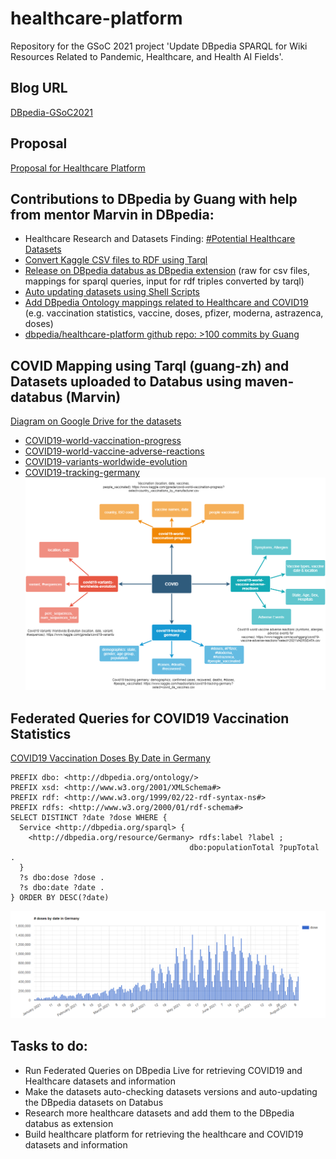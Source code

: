 # healthcare-platform
Repository for the GSoC 2021 project 'Update DBpedia SPARQL for Wiki Resources Related to Pandemic, Healthcare, and Health AI Fields'.

## Blog URL
[DBpedia-GSoC2021](https://guang-zh.github.io/dbpedia-GSoC2021/)

## Proposal
[Proposal for Healthcare Platform](https://docs.google.com/document/d/1kGc_-2c9FV_pjw5Y0rD3VW8jecGz4Q5MlsqZKiIYpZ8/edit#)

## Contributions to DBpedia by Guang with help from mentor Marvin in DBpedia:
- Healthcare Research and Datasets Finding: [#Potential Healthcare Datasets](https://guang-zh.github.io/dbpedia-GSoC2021/)
- [Convert Kaggle CSV files to RDF using Tarql](https://tarql.github.io/)
- [Release on DBpedia databus as DBpedia extension](https://databus.dbpedia.org/hckg/) (raw for csv files, mappings for sparql queries, input for rdf triples converted by tarql)
- [Auto updating datasets using Shell Scripts](https://github.com/dbpedia/healthcare-platform/blob/main/databus-upload-update.sh)
- [Add DBpedia Ontology mappings related to Healthcare and COVID19](http://mappings.dbpedia.org/index.php/Special:Contributions/Guangzhang) (e.g. vaccination statistics, vaccine, doses, pfizer, moderna, astrazenca, doses)
- [dbpedia/healthcare-platform github repo: >100 commits by Guang](https://github.com/dbpedia/healthcare-platform)

## COVID Mapping using Tarql (guang-zh) and Datasets uploaded to Databus using maven-databus (Marvin)
[Diagram on Google Drive for the datasets](https://drive.google.com/file/d/148L6tIGYblEgEZtLZ-LThCvaYY_jla29/view?usp=sharing)
- [COVID19-world-vaccination-progress](https://www.kaggle.com/gpreda/covid-world-vaccination-progress)
- [COVID19-world-vaccine-adverse-reactions](https://www.kaggle.com/ayushggarg/covid19-vaccine-adverse-reactions)
- [COVID19-variants-worldwide-evolution](https://www.kaggle.com/gpreda/covid19-variants)
- [COVID19-tracking-germany](https://www.kaggle.com/headsortails/covid19-tracking-germany)
![alt text](https://github.com/dbpedia/healthcare-platform/blob/main/COVID-Mapping.png)

## Federated Queries for COVID19 Vaccination Statistics

[COVID19 Vaccination Doses By Date in Germany](https://api.triplydb.com/s/BY_zZWLNH)
```
PREFIX dbo: <http://dbpedia.org/ontology/>
PREFIX xsd: <http://www.w3.org/2001/XMLSchema#>
PREFIX rdf: <http://www.w3.org/1999/02/22-rdf-syntax-ns#>
PREFIX rdfs: <http://www.w3.org/2000/01/rdf-schema#>
SELECT DISTINCT ?date ?dose WHERE {
  Service <http://dbpedia.org/sparql> {
    <http://dbpedia.org/resource/Germany> rdfs:label ?label ;
                                        dbo:populationTotal ?pupTotal .
  }
  ?s dbo:dose ?dose .
  ?s dbo:date ?date .
} ORDER BY DESC(?date)
```
![alt text](https://github.com/dbpedia/healthcare-platform/blob/main/Scripts/dosesByDateGermany.PNG)

## Tasks to do:
- Run Federated Queries on DBpedia Live for retrieving COVID19 and Healthcare datasets and information
- Make the datasets auto-checking datasets versions and auto-updating the DBpedia datasets on Databus
- Research more healthcare datasets and add them to the DBpedia databus as extension
- Build healthcare platform for retrieving the healthcare and COVID19 datasets and information
